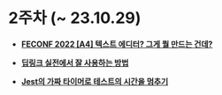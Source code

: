 # 2주차 (~ 23.10.29)

- [****FECONF 2022 [A4] 텍스트 에디터? 그게 뭘 만드는 건데?****](https://www.notion.so/FECONF-2022-A4-407a419acc0f45d785630771e8458023?pvs=21)

- [****딥링크 실전에서 잘 사용하는 방법****](https://www.notion.so/8472479f39954c98b95cb27737c29360?pvs=21)

- [**Jest의 가짜 타이머로 테스트의 시간을 멈추기**](https://www.notion.so/Jest-bdd50dd0a2404f468e37e6102d9decc1?pvs=21)


